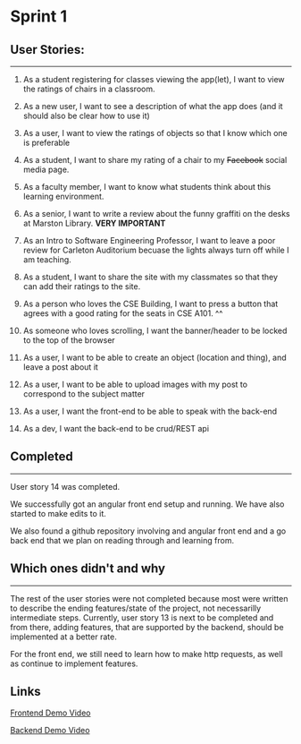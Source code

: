 # Sprint 1
## User Stories:
---
1. As a student registering for classes viewing the app(let), I want to view the ratings of chairs in a classroom.

2. As a new user, I want to see a description of what the app does (and it should also be clear how to use it)

3. As a user, I want to view the ratings of objects so that I know which one is preferable

4. As a student, I want to share my rating of a chair to my ~~Facebook~~ social media page.

5. As a faculty member, I want to know what students think about this learning environment.

6. As a senior, I want to write a review about the funny graffiti on the desks at Marston Library. **VERY IMPORTANT**

7. As an Intro to Software Engineering Professor, I want to leave a poor review for Carleton Auditorium becuase the lights always turn off while I am teaching.

8. As a student, I want to share the site with my classmates so that they can add their ratings to the site.

9. As a person who loves the CSE Building, I want to press a button that agrees with a good rating for the seats in CSE A101. ^^

10. As someone who loves scrolling, I want the banner/header to be locked to the top of the browser

11. As a user, I want to be able to create an object (location and thing), and leave a post about it

12. As a user, I want to be able to upload images with my post to correspond to the subject matter

13. As a user, I want the front-end to be able to speak with the back-end

14. As a dev, I want the back-end to be crud/REST api

## Completed
---
User story 14 was completed.

We successfully got an angular front end setup and running. We have also started to make edits to it.

We also found a github repository involving and angular front end and a go back end that we plan on reading through and learning from.

## Which ones didn't and why
---
The rest of the user stories were not completed because most were written to describe the ending features/state of the project,
not necessarilly intermediate steps. Currently, user story 13 is next to be completed and from there, adding features, that are
supported by the backend, should be implemented at a better rate.

For the front end, we still need to learn how to make http requests, as well as continue to implement features. 

## Links
[Frontend Demo Video](https://youtu.be/_WyK8L4BWkg)

[Backend Demo Video](https://youtu.be/grQdQmjnzPc)
